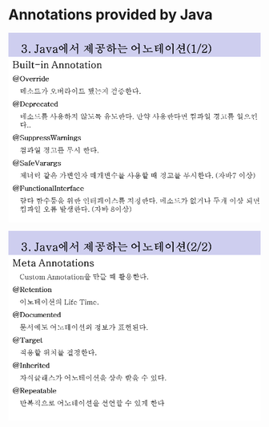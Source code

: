 # Annotations provided by Java

![](../../.gitbook/assets/4.PNG)

![](../../.gitbook/assets/5%20%281%29.PNG)

